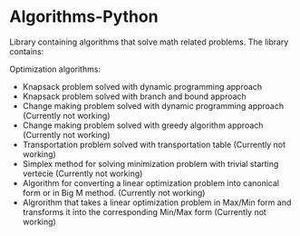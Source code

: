 # Algorithms-Python
Library containing algorithms that solve math related problems.
The library contains:

Optimization algorithms:
- Knapsack problem solved with dynamic programming approach
- Knapsack problem solved with branch and bound approach
- Change making problem solved with dynamic programming approach (Currently not working)
- Change making problem solved with greedy algorithm approach (Currently not working)
- Transportation problem solved with transportation table (Currently not working)
- Simplex method for solving minimization problem with trivial starting vertecie (Currently not working)
- Algorithm for converting a linear optimization problem
  into canonical form or in Big M method. (Currently not working)
- Algrorithm that takes a linear optimization problem in 
  Max/Min form and transforms it into the corresponding Min/Max form (Currently not working)